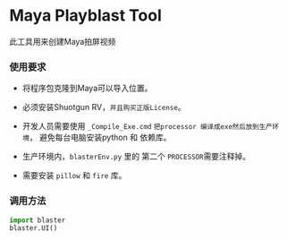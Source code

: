 Maya Playblast Tool
====
此工具用来创建Maya拍屏视频


### 使用要求
- 将程序包克隆到Maya可以导入位置。

- 必须安装Shuotgun RV，`并且购买正版License`。

- 开发人员需要使用 `_Compile_Exe.cmd` `把processor 编译成exe然后放到生产环境`，
  避免每台电脑安装python 和 依赖库。

- 生产环境内，`blasterEnv.py` 里的 第二个 `PROCESSOR`需要注释掉。

- 需要安装 `pillow` 和 `fire` 库。


### 调用方法
```python
import blaster
blaster.UI()
```
